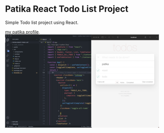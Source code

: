 # Patika React Todo List Project

Simple Todo list project using React.

[my patika profile](https://app.patika.dev/elbaley).
![Preview](./preview.png)

